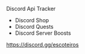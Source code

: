 Discord Api Tracker

- Discord Shop
- Discord Quests
- Discord Server Boosts

https://discord.gg/escoteiros
